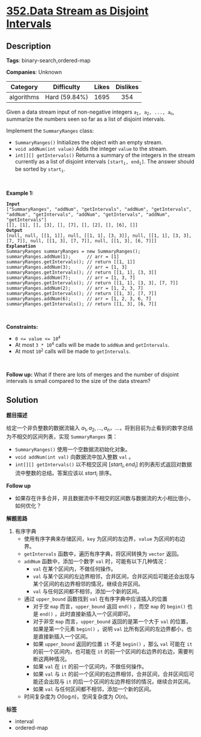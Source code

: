 # [352.Data Stream as Disjoint Intervals](https://leetcode.com/problems/data-stream-as-disjoint-intervals/description/)

## Description

**Tags**: binary-search,ordered-map

**Companies**: Unknown

|  Category  |  Difficulty   | Likes | Dislikes |
| :--------: | :-----------: | :---: | :------: |
| algorithms | Hard (59.84%) | 1695  |   354    |

<p>Given a data stream input of non-negative integers <code>a<sub>1</sub>, a<sub>2</sub>, ..., a<sub>n</sub></code>, summarize the numbers seen so far as a list of disjoint intervals.</p>
<p>Implement the <code>SummaryRanges</code> class:</p>
<ul>
  <li><code>SummaryRanges()</code> Initializes the object with an empty stream.</li>
  <li><code>void addNum(int value)</code> Adds the integer <code>value</code> to the stream.</li>
  <li><code>int[][] getIntervals()</code> Returns a summary of the integers in the stream currently as a list of disjoint intervals <code>[start<sub>i</sub>, end<sub>i</sub>]</code>. The answer should be sorted by <code>start<sub>i</sub></code>.</li>
</ul>
<p>&nbsp;</p>
<p><strong class="example">Example 1:</strong></p>
<pre><code><strong>Input</strong>
[&quot;SummaryRanges&quot;, &quot;addNum&quot;, &quot;getIntervals&quot;, &quot;addNum&quot;, &quot;getIntervals&quot;, &quot;addNum&quot;, &quot;getIntervals&quot;, &quot;addNum&quot;, &quot;getIntervals&quot;, &quot;addNum&quot;, &quot;getIntervals&quot;]
[[], [1], [], [3], [], [7], [], [2], [], [6], []]
<strong>Output</strong>
[null, null, [[1, 1]], null, [[1, 1], [3, 3]], null, [[1, 1], [3, 3], [7, 7]], null, [[1, 3], [7, 7]], null, [[1, 3], [6, 7]]]
<strong>Explanation</strong>
SummaryRanges summaryRanges = new SummaryRanges();
summaryRanges.addNum(1);      // arr = [1]
summaryRanges.getIntervals(); // return [[1, 1]]
summaryRanges.addNum(3);      // arr = [1, 3]
summaryRanges.getIntervals(); // return [[1, 1], [3, 3]]
summaryRanges.addNum(7);      // arr = [1, 3, 7]
summaryRanges.getIntervals(); // return [[1, 1], [3, 3], [7, 7]]
summaryRanges.addNum(2);      // arr = [1, 2, 3, 7]
summaryRanges.getIntervals(); // return [[1, 3], [7, 7]]
summaryRanges.addNum(6);      // arr = [1, 2, 3, 6, 7]
summaryRanges.getIntervals(); // return [[1, 3], [6, 7]]</code></pre>
<p>&nbsp;</p>
<p><strong>Constraints:</strong></p>
<ul>
  <li><code>0 &lt;= value &lt;= 10<sup>4</sup></code></li>
  <li>At most <code>3 * 10<sup>4</sup></code> calls will be made to <code>addNum</code> and <code>getIntervals</code>.</li>
  <li>At most <code>10<sup>2</sup></code>&nbsp;calls will be made to&nbsp;<code>getIntervals</code>.</li>
</ul>
<p>&nbsp;</p>
<p><strong>Follow up:</strong> What if there are lots of merges and the number of disjoint intervals is small compared to the size of the data stream?</p>

## Solution

**题目描述**

给定一个非负整数的数据流输入 $a_1, a_2, ..., a_n$，...，将到目前为止看到的数字总结为不相交的区间列表，实现 `SummaryRanges` 类：

- `SummaryRanges()` 使用一个空数据流初始化对象。
- `void addNum(int val)` 向数据流中加入整数 `val` 。
- `int[][] getIntervals()` 以不相交区间 $[start_i, end_i]$ 的列表形式返回对数据流中整数的总结。答案应该以 $start_i$ 排序。

**Follow up**

- 如果存在许多合并，并且数据流中不相交的区间数与数据流的大小相比很小，如何优化？

**解题思路**

1. 有序字典
   - 使用有序字典来存储区间，`key` 为区间的左边界，`value` 为区间的右边界。
   - `getIntervals` 函数中，遍历有序字典，将区间转换为 `vector` 返回。
   - `addNum` 函数中，添加一个数字 `val` 时，可能有以下几种情况：
     - `val` 在某个区间内，不做任何操作。
     - `val` 与某个区间的左边界相邻，合并区间，合并区间后可能还会出现与某个区间的右边界相邻的情况，继续合并区间。
     - `val` 与任何区间都不相邻，添加一个新的区间。
   - 通过 `upper_bound` 函数找到 `val` 在有序字典中应该插入的位置
     - 对于空 `map` 而言，`upper_bound` 返回 `end()` ，而空 `map` 的 `begin()` 也是 `end()` ，此时直接新插入一个区间即可。
     - 对于非空 `map` 而言，`upper_bound` 返回的是第一个大于 `val` 的位置，如果是第一个元素 `begin()` ，说明 `val` 比所有区间的左边界都小，也是直接新插入一个区间。
     - 如果 `upper_bound` 返回的位置 `it` 不是 `begin()` ，那么 `val` 可能在 `it` 的前一个区间内，也可能在 `it` 的前一个区间的右边界的右边，需要判断这两种情况。
     - 如果 `val` 在 `it` 的前一个区间内，不做任何操作。
     - 如果 `val` 与 `it` 的前一个区间的右边界相邻，合并区间，合并区间后可能还会出现与 `it` 的后一个区间的左边界相邻的情况，继续合并区间。
     - 如果 `val` 与任何区间都不相邻，添加一个新的区间。
   - 时间复杂度为 $O(\log n)$，空间复杂度为 $O(n)$。

**标签**

- interval
- ordered-map
